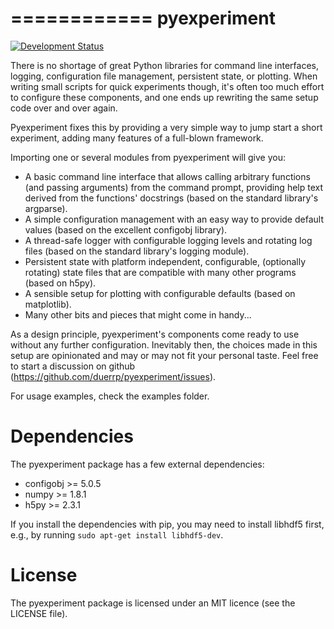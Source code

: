 ============
pyexperiment
============

[![Development Status](https://pypip.in/status/pyexperiment/badge.svg)](https://pypi.python.org/pypi/pyexperiment/)

There is no shortage of great Python libraries for command line
interfaces, logging, configuration file management, persistent state,
or plotting. When writing small scripts for quick experiments though,
it's often too much effort to configure these components, and one ends
up rewriting the same setup code over and over again.

Pyexperiment fixes this by providing a very simple way to jump start a
short experiment, adding many features of a full-blown framework.

Importing one or several modules from pyexperiment will give you:
- A basic command line interface that allows calling arbitrary
  functions (and passing arguments) from the command prompt, providing
  help text derived from the functions' docstrings (based on the
  standard library's argparse).
- A simple configuration management with an easy way to provide
  default values (based on the excellent configobj library).
- A thread-safe logger with configurable logging levels and rotating
  log files (based on the standard library's logging module).
- Persistent state with platform independent, configurable,
  (optionally rotating) state files that are compatible with many
  other programs (based on h5py).
- A sensible setup for plotting with configurable defaults (based on
  matplotlib).
- Many other bits and pieces that might come in handy...

As a design principle, pyexperiment's components come ready to use
without any further configuration. Inevitably then, the choices made
in this setup are opinionated and may or may not fit your personal
taste. Feel free to start a discussion on github
(https://github.com/duerrp/pyexperiment/issues).

For usage examples, check the examples folder.

Dependencies
============

The pyexperiment package has a few external dependencies:

* configobj >= 5.0.5
* numpy >= 1.8.1
* h5py >= 2.3.1

If you install the dependencies with pip, you may need to install
libhdf5 first, e.g., by running `sudo apt-get install libhdf5-dev`.

License
=======

The pyexperiment package is licensed under an MIT licence (see the
LICENSE file).
